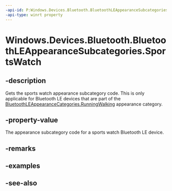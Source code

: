----api-id: P:Windows.Devices.Bluetooth.BluetoothLEAppearanceSubcategories.SportsWatch
-api-type: winrt property
---<!-- Property syntaxpublic ushort SportsWatch { get; }--># Windows.Devices.Bluetooth.BluetoothLEAppearanceSubcategories.SportsWatch## -descriptionGets the sports watch appearance subcategory code. This is only applicable for Bluetooth LE devices that are part of the [BluetoothLEAppearanceCategories.RunningWalking](bluetoothleappearancecategories_runningwalking.md) appearance category.## -property-valueThe appearance subcategory code for a sports watch Bluetooth LE device.## -remarks## -examples## -see-also
